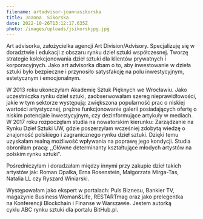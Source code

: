 ```yaml
---
filename: artadvisor-joannasikorska
title: Joanna  Sikorska
date: 2022-10-26T13:12:17.635Z
photo: /images/uploads/jsikorskjpg.jpg
---
```

Art advisorka, założycielka agencji Art Division/Advisory. Specjalizuję się w doradztwie i edukacji z obszaru rynku dzieł sztuki współczesnej. Tworzę strategie kolekcjonowania dzieł sztuki dla klientów prywatnych i korporacyjnych. Jako art advisorka dbam o to, aby inwestowanie w dzieła sztuki było bezpieczne i przynosiło satysfakcję na polu inwestycyjnym, estetycznym i emocjonalnym. 

W 2013 roku ukończyłam Akademię Sztuk Pięknych we Wrocławiu. Jako uczestniczka rynku dzieł sztuki, zaobserwowałam szereg nieprawidłowości, jakie w tym sektorze występują: zwiększona popularność prac o niskiej wartości artystycznej, prężne funkcjonowanie galerii posiadających ofertę o niskim potencjale inwestycyjnym, czy dezinformujące artykuły w mediach. W 2017 roku rozpoczęłam studia na nowatorskim kierunku: Zarządzanie na Rynku Dzieł Sztuki UW, gdzie poszerzyłam wcześniej zdobytą wiedzę o znajomość polskiego i zagranicznego rynku dzieł sztuki. Dzięki temu uzyskałam realną możliwość wpływania na poprawę jego kondycji. Studia obroniłam pracą: ,,Główne determinanty kształtujące młodych artystów na polskim rynku sztuki”.

 Pośredniczyłam i doradzałam między innymi przy zakupie dzieł takich artystów jak: Roman Opałka, Erna Rosenstein, Małgorzata Mirga-Tas, Natalia LL czy Ryszard Winiarski. 

Występowałam jako ekspert w portalach: Puls Biznesu, Bankier TV, magazynie Business Woman&Life, RESTARTmag oraz jako prelegentka na Konferencji Blockchain i Finanse w Warszawie. Jestem autorką cyklu ABC rynku sztuki dla portalu BitHub.pl.